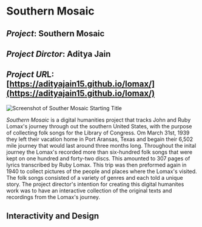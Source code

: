 # Southern Mosaic

## *Project*: Southern Mosaic

## *Project Dirctor*: Aditya Jain

## *Project UR*L: [https://adityajain15.github.io/lomax/](https://adityajain15.github.io/lomax/)

![Screenshot of Souther Mosaic Starting Title](https://Mmart04.github.io/BlogMart/images/SouthernMosaic.png)


*Southern Mosaic* is a digital humanities project that tracks John and Ruby Lomax's journey through out the southern United States, with the purpose of collecting folk songs for the Library of Congress. Om March 31st, 1939 they left their vacation home in Port Aransas, Texas and begain their 6,502 mile journey that would last around three months long. Throughout the inital journey the Lomax's recorded more than six-hundred folk songs that were kept on one hundred and forty-two discs. This amounted to 307 pages of lyrics transcribed by Ruby Lomax. This trip was then preformed again in 1940 to collect pictures of the people and places where the Lomax's visited. The folk songs consisted of a variety of genres and each told a unique story. The project director's intention for creating this digital humanites work was to have an interactive collection of the original texts and recordings from the Lomax's journey.

## Interactivity and Design
